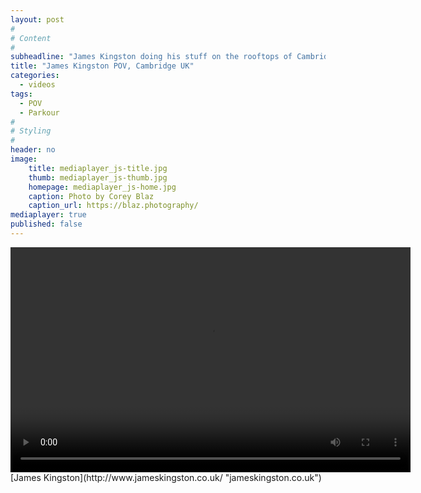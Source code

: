 ```yaml
---
layout: post
#
# Content
#
subheadline: "James Kingston doing his stuff on the rooftops of Cambridge"
title: "James Kingston POV, Cambridge UK"
categories:
  - videos
tags:
  - POV
  - Parkour
#
# Styling
#
header: no
image:
    title: mediaplayer_js-title.jpg
    thumb: mediaplayer_js-thumb.jpg
    homepage: mediaplayer_js-home.jpg
    caption: Photo by Corey Blaz
    caption_url: https://blaz.photography/
mediaplayer: true
published: false
---
```

<div class="flex-video">
<video width="640" height="360" id="player1" preload="none">
    <source type="video/youtube" src="https://www.youtube.com/watch?v=pOZBbPCcDSs" />
</video>
</div>
[James Kingston](http://www.jameskingston.co.uk/ "jameskingston.co.uk")


